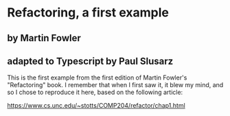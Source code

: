 # Refactoring, a first example
## by Martin Fowler
## adapted to Typescript by Paul Slusarz

This is the first example from the first edition of Martin Fowler's "Refactoring" book. I remember that when I first saw it, it blew my mind, and so I chose to reproduce it here, based on the following article:

https://www.cs.unc.edu/~stotts/COMP204/refactor/chap1.html

